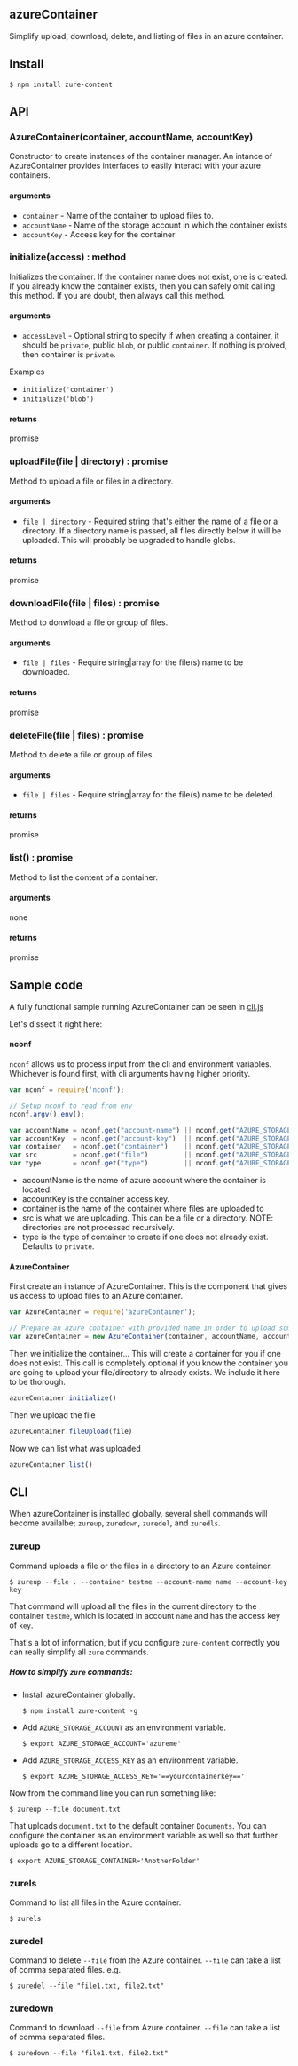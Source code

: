 ## azureContainer
Simplify upload, download, delete, and listing of files in an azure container.


## Install

```
$ npm install zure-content
```

## API

### AzureContainer(container, accountName, accountKey)
Constructor to create instances of the container manager. An intance of AzureContainer provides interfaces to easily interact with your azure containers.

#### arguments
- `container` - Name of the container to upload files to.
- `accountName` - Name of the storage account in which the container exists
- `accountKey` - Access key for the container


### initialize(access) : method
Initializes the container.  If the container name does not exist, one is created.  If you already know the container exists, then you can safely omit calling this method.  If you are doubt, then always call this method.

#### arguments
- `accessLevel` - Optional string to specify if when creating a container, it should be `private`, public `blob`, or public `container`.  If nothing is proived, then container is `private`.

Examples
- `initialize('container')`
- `initialize('blob')`

#### returns
promise


### uploadFile(file | directory) : promise
Method to upload a file or files in a directory.

#### arguments
- `file | directory` - Required string that's either the name of a file or a directory.  If a directory name is passed, all files directly below it will be uploaded.  This will probably be upgraded to handle globs.

#### returns
promise


### downloadFile(file | files) : promise
Method to donwload a file or group of files.

#### arguments
- `file | files` - Require string|array for the file(s) name to be downloaded.

#### returns
promise


### deleteFile(file | files) : promise
Method to delete a file or group of files.

#### arguments
- `file | files` - Require string|array for the file(s) name to be deleted.

#### returns
promise


### list() : promise
Method to list the content of a container.

#### arguments
none

#### returns
promise


## Sample code

A fully functional sample running AzureContainer can be seen in <a href='https://github.com/MiguelCastillo/azureContainer/blob/master/cli.js'>cli.js</a>

Let's dissect it right here:

#### nconf
`nconf` allows us to process input from the cli and environment variables.  Whichever is found first, with cli arguments having higher priority.

``` javascript
var nconf = require('nconf');

// Setup nconf to read from env
nconf.argv().env();

var accountName = nconf.get("account-name") || nconf.get("AZURE_STORAGE_ACCOUNT");
var accountKey  = nconf.get("account-key")  || nconf.get("AZURE_STORAGE_ACCESS_KEY");
var container   = nconf.get("container")    || nconf.get("AZURE_STORAGE_CONTAINER");
var src         = nconf.get("file")         || nconf.get("AZURE_STORAGE_FILE");
var type        = nconf.get("type")         || nconf.get("AZURE_STORAGE_TYPE");
```

- accountName is the name of azure account where the container is located.
- accountKey is the container access key.
- container is the name of the container where files are uploaded to
- src is what we are uploading.  This can be a file or a directory.  NOTE: directories are not processed recursively.
- type is the type of container to create if one does not already exist.  Defaults to `private`.


#### AzureContainer

First create an instance of AzureContainer.  This is the component that gives us access to upload files to an Azure container.

``` javascript
var AzureContainer = require('azureContainer');

// Prepare an azure container with provided name in order to upload some files
var azureContainer = new AzureContainer(container, accountName, accountKey);
```

Then we initialize the container... This will create a container for you if one does not exist.  This call is completely optional if you know the container you are going to upload your file/directory to already exists.  We include it here to be thorough.
``` javascript
azureContainer.initialize()
```

Then we upload the file
``` javascript
azureContainer.fileUpload(file)
```

Now we can list what was uploaded
``` javascript
azureContainer.list()
```

## CLI

When azureContainer is installed globally, several shell commands will become availalbe; `zureup`, `zuredown`, `zuredel`, and `zuredls`.

### zureup

Command uploads a file or the files in a directory to an Azure container.

```
$ zureup --file . --container testme --account-name name --account-key key
```

That command will upload all the files in the current directory to the container `testme`, which is located in account `name` and has the access key of `key`.

That's a lot of information, but if you configure `zure-content` correctly you can really simplify all `zure` commands.


##### How to simplify `zure` commands:

- Install azureContainer globally.

  `$ npm install zure-content -g`

- Add `AZURE_STORAGE_ACCOUNT` as an environment variable.

  `$ export AZURE_STORAGE_ACCOUNT='azureme'`

- Add `AZURE_STORAGE_ACCESS_KEY` as an environment variable.

  `$ export AZURE_STORAGE_ACCESS_KEY='==yourcontainerkey=='`

Now from the command line you can run something like:

```
$ zureup --file document.txt
```

That uploads `document.txt` to the default container `Documents`.  You can configure the container as an environment variable as well so that further uploads go to a different location.

```
$ export AZURE_STORAGE_CONTAINER='AnotherFolder'
```


### zurels

Command to list all files in the Azure container.

```
$ zurels
```


### zuredel

Command to delete `--file` from the Azure container.  `--file` can take a list of comma separated files.  e.g.

```
$ zuredel --file "file1.txt, file2.txt"
```


### zuredown

Command to download `--file` from Azure container.  `--file` can take a list of comma separated files.

```
$ zuredown --file "file1.txt, file2.txt"
```

